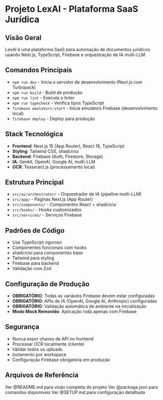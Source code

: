 # Projeto LexAI - Plataforma SaaS Jurídica

## Visão Geral
LexAI é uma plataforma SaaS para automação de documentos jurídicos usando Next.js, TypeScript, Firebase e orquestração de IA multi-LLM.

## Comandos Principais
- `npm run dev` - Inicia o servidor de desenvolvimento (Next.js com Turbopack)
- `npm run build` - Build de produção
- `npm run lint` - Executa o linter
- `npm run typecheck` - Verifica tipos TypeScript
- `firebase emulators:start` - Inicia emulators Firebase (desenvolvimento local)
- `firebase deploy` - Deploy para produção

## Stack Tecnológica
- **Frontend**: Next.js 15 (App Router), React 18, TypeScript
- **Styling**: Tailwind CSS, shadcn/ui
- **Backend**: Firebase (Auth, Firestore, Storage)
- **IA**: Genkit, OpenAI, Google AI, multi-LLM
- **OCR**: Tesseract.js (processamento local)

## Estrutura Principal
- `src/ai/orchestrator/` - Orquestrador de IA (pipeline multi-LLM)
- `src/app/` - Páginas Next.js (App Router)
- `src/components/` - Componentes React + shadcn/ui
- `src/hooks/` - Hooks customizados
- `src/services/` - Serviços Firebase

## Padrões de Código
- Use TypeScript rigoroso
- Componentes funcionais com hooks
- shadcn/ui para componentes base
- Tailwind para styling
- Firebase para backend
- Validação com Zod

## Configuração de Produção
- **OBRIGATÓRIO**: Todas as variáveis Firebase devem estar configuradas
- **OBRIGATÓRIO**: APIs de IA (OpenAI, Google AI, Anthropic) configuradas
- **OBRIGATÓRIO**: Validação automática de ambiente na inicialização
- **Modo Mock Removido**: Aplicação roda apenas com Firebase

## Segurança
- Nunca expor chaves de API no frontend
- Processar OCR localmente (cliente)
- Validar todos os uploads
- Isolamento por workspace
- Configuração Firebase obrigatória em produção

## Arquivos de Referência
Ver @README.md para visão completa do projeto
Ver @package.json para comandos disponíveis
Ver @SETUP.md para configuração detalhada